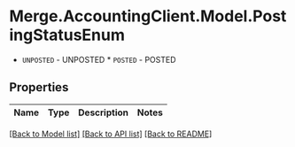 # Merge.AccountingClient.Model.PostingStatusEnum
* `UNPOSTED` - UNPOSTED * `POSTED` - POSTED

## Properties

Name | Type | Description | Notes
------------ | ------------- | ------------- | -------------

[[Back to Model list]](../README.md#documentation-for-models) [[Back to API list]](../README.md#documentation-for-api-endpoints) [[Back to README]](../README.md)


